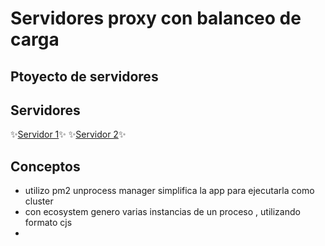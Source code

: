 # Servidores proxy con balanceo de carga 
## Ptoyecto de servidores

## Servidores
✨[Servidor 1](http://localhost:8080/)✨
✨[Servidor 2](http://localhost:8081/)✨
## Conceptos
-  utilizo pm2 unprocess manager simplifica la app para ejecutarla como cluster
-  con ecosystem genero varias instancias de un proceso , utilizando formato cjs
-

